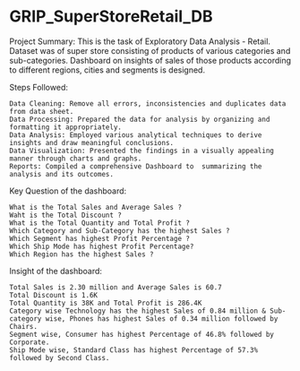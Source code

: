 # GRIP_SuperStoreRetail_DB

Project Summary: This is the task of Exploratory Data Analysis - Retail. Dataset was of super store consisting of products of various categories and sub-categories. Dashboard on insights of sales of those products according to different regions, cities and segments is designed.


Steps Followed:

    Data Cleaning: Remove all errors, inconsistencies and duplicates data from data sheet.
    Data Processing: Prepared the data for analysis by organizing and formatting it appropriately.
    Data Analysis: Employed various analytical techniques to derive insights and draw meaningful conclusions.
    Data Visualization: Presented the findings in a visually appealing manner through charts and graphs.
    Reports: Compiled a comprehensive Dashboard to  summarizing the analysis and its outcomes.
    
    
Key Question of the dashboard:

    What is the Total Sales and Average Sales ?
    Waht is the Total Discount ?
    What is the Total Quantity and Total Profit ?
    Which Category and Sub-Category has the highest Sales ?
    Which Segment has highest Profit Percentage ?
    Which Ship Mode has highest Profit Percentage?
    Which Region has the highest Sales ?


Insight of the dashboard:

    Total Sales is 2.30 million and Average Sales is 60.7
    Total Discount is 1.6K
    Total Quantity is 38K and Total Profit is 286.4K
    Category wise Technology has the highest Sales of 0.84 million & Sub-category wise, Phones has highest Sales of 0.34 million followed by Chairs.
    Segment wise, Consumer has highest Percentage of 46.8% followed by Corporate.
    Ship Mode wise, Standard Class has highest Percentage of 57.3% followed by Second Class.


